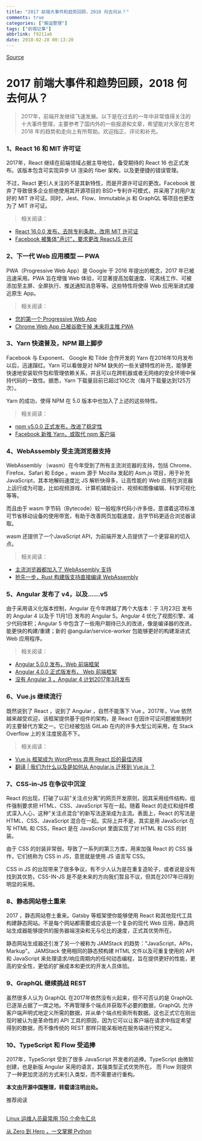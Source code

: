 ```yaml
---
title: "2017 前端大事件和趋势回顾，2018 何去何从？"
comments: true
categories: ["搬运整理"]
tags: ["前端记事"]
abbrlink: f9211a6
date: 2018-02-28 00:13:20
---
```



[Source](https://mp.weixin.qq.com/s/GhCdntYKN_9Y9tk6ENRFDg "Permalink to 2017 前端大事件和趋势回顾，2018 何去何从？")

# 2017 前端大事件和趋势回顾，2018 何去何从？

> 2017年，前端开发继续飞速发展。以下是在过去的一年中非常值得关注的十大事件整理，主要参考了国内外的一些报道和文章，希望能对大家在思考 2018 年的趋势和走向上有所帮助。欢迎指正、评论和补充。

### **1、React 16 和 MIT 许可证**

2017年，React 继续在前端领域占据主导地位，备受期待的 React 16 也正式发布。该版本包含可实现异步 UI 渲染的 fiber 架构，以及更便捷的错误管理。

不过，React 更引人关注的不是其新特性，而是开源许可证的更改。Facebook 放弃了导致很多企业拒绝使用其开源项目的 BSD+专利许可模式，并采用了对用户友好的 MIT 许可证。同时，Jest、Flow、Immutable.js 和 GraphQL 等项目也更改为了 MIT 许可证。
<!-- more -->
> 相关阅读：

* [React 16.0.0 发布，去除专利条款，改用 MIT 许可证](https://www.oschina.net/news/89089/react-16-0-0)
* [Facebook 被集体"声讨"，要求更改 ReactJS 许可](https://www.oschina.net/news/87076/facebook-reactjs-license)

### **2、下一代 Web 应用模型 — PWA**

PWA（Progressive Web App）是 Google 于 2016 年提出的概念，2017 年已被迅速采用。PWA 旨在增强 Web 体验，可显著提高加载速度、可离线工作、可被添加至主屏、全屏执行、推送通知消息等等。这些特性将使得 Web 应用渐进式接近原生 App。

> 相关阅读：

* [您的第一个 Progressive Web App](https://developers.google.com/web/fundamentals/codelabs/your-first-pwapp/?hl=zh-cn)
* [Chrome Web App 已被谷歌干掉 未来将主推 PWA](https://www.oschina.net/news/91277/google-removes-chrome-apps-from-chrome-web-store)

### **3、Yarn 快速普及，NPM 跟上脚步**

Facebook 与 Exponent、 Google 和 Tilde 合作开发的 Yarn 在2016年10月发布以后，迅速蹿红。Yarn 可以看做是对 NPM 缺失的一些关键特性的补充，能够更快速地安装软件包和管理依赖关系，并且可以在跨机器或者无网络的安全环境中保持代码的一致性。据悉，Yarn 下载量目前已超过10亿次（每月下载量达到125万次）。

Yarn 的成功，使得 NPM 在 5.0 版本中也加入了上述的这些特性。

> 相关阅读：

* [npm v5.0.0 正式发布，改进了稳定性](https://www.oschina.net/news/85338/npm-5-0-0-released)
* [Facebook 新推 Yarn，或取代 npm 客户端](https://www.oschina.net/news/78072/yarn-a-new-package-manager-for-javascript)

### **4、WebAssembly 受主流浏览器支持**

WebAssembly （wasm）在今年受到了所有主流浏览器的支持，包括 Chrome、Firefox、Safari 和 Edge 。wasm 源于 Mozilla 发起的 Asm.js 项目，用于补充 JavaScript，其本地解码速度比 JS 解析快得多，让高性能的 Web 应用在浏览器上运行成为可能，比如视频游戏、计算机辅助设计、视频和图像编辑、科学可视化等等。

而且由于 wasm 字节码（Bytecode）较一般程序代码小许多倍，意谓着这项标准可节省移动设备的使用带宽，有助于改善网页加载速度，且字节码更适合浏览器读取。

wasm 还提供了一个JavaScript API，为前端开发人员提供了一个更容易的切入点。

> 相关阅读：

* [主流浏览器都加入了 WebAssembly 支持](https://www.oschina.net/news/90591/popular-browsers-add-webassembly)
* [抢先一步，Rust 构建版支持直接编译 WebAssembly](https://www.oschina.net/news/91079/rust-gets-direct-webassembly-compilation)

### **5、Angular 发布了 v4，以及……v5**

由于采用语义化版本控制，Angular 在今年跨越了两个大版本：于 3月23日 发布的 Angular 4 以及于 11月1日 发布的 Angular 5。Angular 4 优化了视图引擎、减少代码体积；Angular 5 中包含了一些用户期待已久的改进，像是编译器的改进，能更快的构建/重建；新的 @angular/service-worker 包能够更好的构建渐进式 Web 应用程序。

> 相关阅读：

* [Angular 5.0.0 发布，Web 前端框架](https://www.oschina.net/news/90170/angular-5-0-0)
* [Angular 4.0.0 正式版发布， Web 前端框架](https://www.oschina.net/news/83195/angular-4-0-0-released)
* [没有 Angular 3 ，Angular 4 计划2017年3月发布](https://www.oschina.net/news/82842/angular-4-plan-to-released-by-3-22)

### **6、Vue.js 继续流行**

既然说到了 React ，说到了 Angular ，自然不能落下 Vue 。2017年，Vue 依然越来越受欢迎，该框架提供基于组件的架构，是 React 在因许可证问题被抵制时的主要替代方案之一。它已经被包括 GitLab 在内的许多大型公司采用，在 Stack Overflow 上的关注度居高不下。

> 相关阅读：

* [Vue.js 框架成为 WordPress 弃用 React 后的最佳选择](https://www.oschina.net/news/88935/vue-js-be-the-best-choice-for-wordpress)
* [翻译 | 我们为什么以及是如何从 Angular.js 迁移到 Vue.js ？](https://www.oschina.net/translate/why-and-how-we-migrated-from-angularjs-to-vuejs)

### **7、CSS-in-JS 在争议中沉淀**

React 的出现，打破了以前"关注点分离"的网页开发原则，因其采用组件结构，组件强制要求把 HTML、CSS、JavaScript 写在一起。随着 React 的走红和组件模式深入人心，这种"关注点混合"的新写法逐渐成为主流。表面上，React 的写法是 HTML、CSS、JavaScript 混合在一起。实际上并不是，其实是用 JavaScript 在写 HTML 和 CSS，React 是在 JavaScript 里面实现了对 HTML 和 CSS 的封装。

由于 CSS 的封装非常弱，导致了一系列的第三方库，用来加强 React 的 CSS 操作，它们统称为 CSS in JS，意思就是使用 JS 语言写 CSS。

CSS in JS 的出现带来了很多争议，有不少人认为是在重复造轮子，或者说是没有找到其优势。CSS-IN-JS 是不是未来的方向我们暂且不议，但其在2017年已得到明显的采用。

### **8、静态网站卷土重来**

2017 ，静态网站卷土重来。Gatsby 等框架使你能够使用 React 和其他现代工具构建静态网站。不是每个网站都需要或应该是一个复杂的现代 Web 应用，静态网站生成器能够提供的服务器端渲染和无与伦比的速度，正式其优势所在。

静态网站生成器还引发了另一个被称为 JAMStack 的趋势："JavaScript，APIs，Markup"。 JAMStack 使用相同的静态预构建 HTML 文件以及可重复使用的 API 和 JavaScript 来处理请求/响应周期内的任何动态编程，旨在提供更好的性能，更高的安全性，更低的扩展成本和更优的开发人员体验。

### **9、GraphQL 继续挑战 REST**

虽然很多人认为 GraphQL 在2017年依然没有火起来，但不可否认的是 GraphQL 已逐渐占据了一席之地。不再管理多个端点并获取不必要的数据，GraphQL 允许客户端声明式地定义所需的数据，并从单个端点检索所有数据。这也正式它在刚出现时被认为是革命性的 API 工具的原因，因为它可以让客户端在请求中指定希望得到的数据，而不像传统的 REST 那样只能呆板地在服务端进行预定义。

### **10、TypeScript 和 Flow 受追捧**

2017年，TypeScript 受到了很多 JavaScript 开发者的追捧。TypeScript 由微软创建，也是新版 Angular 采用的语言，其强类型正式优势所在。 而 Flow 则提供了一种更加灵活的方式来引入类型，而不需要进行重构。

**本文由开源中国整理，转载请注明出处。**

推荐阅读

## 

[Linux 运维人员最常用 150 个命令汇总][1]

[从 Zero 到 Hero ，一文掌握 Python][2]


[1]: http://mp.weixin.qq.com/s?__biz=MjM5NzM0MjcyMQ==&mid=2650075982&idx=1&sn=651c5104ef4b2e2b70ca38060d3a02af&chksm=bedb282089aca13699a692c36f0d3217eab88e5fa7abba9990e2ae9e84454737b717a4a51fa8&scene=21#wechat_redirect
[2]: http://mp.weixin.qq.com/s?__biz=MjM5NzM0MjcyMQ==&mid=2650076095&idx=2&sn=90a3ab6e2b5f881151b17a7edec58175&chksm=bedb28d189aca1c7186824772706a420fb2b0a1744e4ce1e4330cae14dad505000d165d0cfb4&scene=21#wechat_redirect